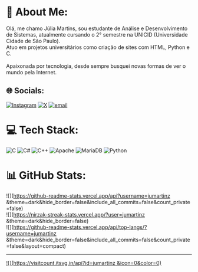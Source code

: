 # 💫 About Me:
Olá, me chamo Júlia Martins, sou estudante de Análise e Desenvolvimento de Sistemas, atualmente cursando o 2° semestre na UNICID (Universidade Cidade de São Paulo).<br>Atuo em projetos universitários como criação de sites com HTML, Python e C.<br><br>Apaixonada por tecnologia, desde sempre busquei novas formas de ver o mundo pela Internet.


## 🌐 Socials:
[![Instagram](https://img.shields.io/badge/Instagram-%23E4405F.svg?logo=Instagram&logoColor=white)](https://instagram.com/_.jumartinz ) [![X](https://img.shields.io/badge/X-black.svg?logo=X&logoColor=white)](https://x.com/jumartinz_) [![email](https://img.shields.io/badge/Email-D14836?logo=gmail&logoColor=white)](mailto:ajulia.amartins05@gmail.com) 

# 💻 Tech Stack:
![C](https://img.shields.io/badge/c-%2300599C.svg?style=for-the-badge&logo=c&logoColor=white) ![C#](https://img.shields.io/badge/c%23-%23239120.svg?style=for-the-badge&logo=csharp&logoColor=white) ![C++](https://img.shields.io/badge/c++-%2300599C.svg?style=for-the-badge&logo=c%2B%2B&logoColor=white) ![Apache](https://img.shields.io/badge/apache-%23D42029.svg?style=for-the-badge&logo=apache&logoColor=white) ![MariaDB](https://img.shields.io/badge/MariaDB-003545?style=for-the-badge&logo=mariadb&logoColor=white) ![Python](https://img.shields.io/badge/python-3670A0?style=for-the-badge&logo=python&logoColor=ffdd54)
# 📊 GitHub Stats:
![](https://github-readme-stats.vercel.app/api?username=jumartinz &theme=dark&hide_border=false&include_all_commits=false&count_private=false)<br/>
![](https://nirzak-streak-stats.vercel.app/?user=jumartinz &theme=dark&hide_border=false)<br/>
![](https://github-readme-stats.vercel.app/api/top-langs/?username=jumartinz &theme=dark&hide_border=false&include_all_commits=false&count_private=false&layout=compact)

---
[![](https://visitcount.itsvg.in/api?id=jumartinz &icon=0&color=0)](https://visitcount.itsvg.in)

<!-- Proudly created with GPRM ( https://gprm.itsvg.in ) -->

<!--
**jumartinz/jumartinz** is a ✨ _special_ ✨ repository because its `README.md` (this file) appears on your GitHub profile.

Here are some ideas to get you started:

- 🔭 I’m currently working on ...
- 🌱 I’m currently learning ...
- 👯 I’m looking to collaborate on ...
- 🤔 I’m looking for help with ...
- 💬 Ask me about ...
- 📫 How to reach me: ...
- 😄 Pronouns: ...
- ⚡ Fun fact: ...
-->
